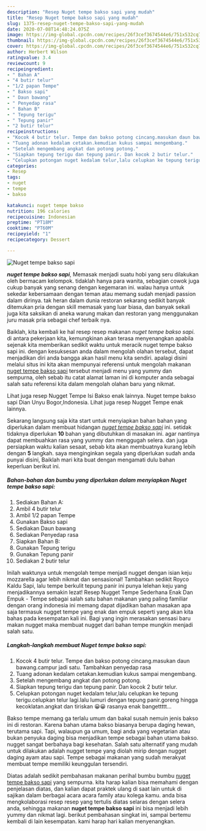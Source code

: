 ```yaml
---
description: "Resep Nuget tempe bakso sapi yang mudah"
title: "Resep Nuget tempe bakso sapi yang mudah"
slug: 1375-resep-nuget-tempe-bakso-sapi-yang-mudah
date: 2020-07-08T14:48:24.075Z
image: https://img-global.cpcdn.com/recipes/26f3cef3674544e6/751x532cq70/nuget-tempe-bakso-sapi-foto-resep-utama.jpg
thumbnail: https://img-global.cpcdn.com/recipes/26f3cef3674544e6/751x532cq70/nuget-tempe-bakso-sapi-foto-resep-utama.jpg
cover: https://img-global.cpcdn.com/recipes/26f3cef3674544e6/751x532cq70/nuget-tempe-bakso-sapi-foto-resep-utama.jpg
author: Herbert Wilson
ratingvalue: 3.4
reviewcount: 9
recipeingredient:
- " Bahan A"
- "4 butir telur"
- "1/2 papan Tempe"
- " Bakso sapi"
- " Daun bawang"
- " Penyedap rasa"
- " Bahan B"
- " Tepung terigu"
- " Tepung panir"
- "2 butir telur"
recipeinstructions:
- "Kocok 4 butir telur. Tempe dan bakso potong cincang.masukan daun bawang.campur jadi satu. Tambahkan penyedap rasa"
- "Tuang adonan kedalam cetakan.kemudian kukus sampai mengembang."
- "Setelah mengembang angkat dan potong potong."
- "Siapkan tepung terigu dan tepung panir. Dan kocok 2 butir telur."
- "Celupkan potongan nuget kedalam telur,lalu celupkan ke tepung terigu.celupkan telur lagi.lalu lumuri dengan tepung panir.goreng hingga kecoklatan.angkat dan tiriskan 😀😀 rasanya enak bangettttt..."
categories:
- Resep
tags:
- nuget
- tempe
- bakso

katakunci: nuget tempe bakso 
nutrition: 196 calories
recipecuisine: Indonesian
preptime: "PT18M"
cooktime: "PT60M"
recipeyield: "1"
recipecategory: Dessert

---
```



![Nuget tempe bakso sapi](https://img-global.cpcdn.com/recipes/26f3cef3674544e6/751x532cq70/nuget-tempe-bakso-sapi-foto-resep-utama.jpg)

<b><i>nuget tempe bakso sapi</i></b>, Memasak menjadi suatu hobi yang seru dilakukan oleh bermacam kelompok. tidaklah hanya para wanita, sebagian cowok juga cukup banyak yang senang dengan kegemaran ini. walau hanya untuk sekedar kebersamaan dengan teman atau memang sudah menjadi passion dalam dirinya. tak heran dalam dunia restoran sekarang sedikit banyak ditemukan pria dengan skill memasak yang luar biasa, dan banyak sekali juga kita saksikan di aneka warung makan dan restoran yang menggunakan juru masak pria sebagai chef terbaik nya.

Baiklah, kita kembali ke hal resep resep makanan <i>nuget tempe bakso sapi</i>. di antara pekerjaan kita, kemungkinan akan terasa menyenangkan apabila sejenak kita memberikan sedikit waktu untuk meracik nuget tempe bakso sapi ini. dengan kesuksesan anda dalam mengolah olahan tersebut, dapat menjadikan diri anda bangga akan hasil menu kita sendiri. apalagi disini melalui situs ini kita akan mempunyai referensi untuk mengolah makanan <u>nuget tempe bakso sapi</u> tersebut menjadi menu yang yummy dan sempurna, oleh sebab itu catat alamat laman ini di komputer anda sebagai salah satu referensi kita dalam mengolah olahan baru yang nikmat.

Lihat juga resep Nugget Tempe Isi Bakso enak lainnya. Nuget tempe bakso sapi Dian Unyu Bogor,Indonesia. Lihat juga resep Nugget Tempe enak lainnya.


Sekarang langsung saja kita start untuk menyiapkan bahan bahan yang diperlukan dalam membuat hidangan <u><i>nuget tempe bakso sapi</i></u> ini. setidak tidaknya diperlukan <b>10</b> bahan yang dibutuhkan di masakan ini. agar nantinya dapat membuahkan rasa yang yummy dan menggugah selera. dan juga persiapkan waktu kalian sesaat, sebab kita akan membuatnya kurang lebih dengan <b>5</b> langkah. saya menginginkan segala yang diperlukan sudah anda punyai disini, Baiklah mari kita buat dengan mengamati dulu bahan keperluan berikut ini.

<!--inarticleads1-->

##### Bahan-bahan dan bumbu yang diperlukan dalam menyiapkan Nuget tempe bakso sapi:

1. Sediakan  Bahan A:
1. Ambil 4 butir telur
1. Ambil 1/2 papan Tempe
1. Gunakan  Bakso sapi
1. Sediakan  Daun bawang
1. Sediakan  Penyedap rasa
1. Siapkan  Bahan B:
1. Gunakan  Tepung terigu
1. Gunakan  Tepung panir
1. Sediakan 2 butir telur


Inilah waktunya untuk mengolah tempe menjadi nugget dengan isian keju mozzarella agar lebih nikmat dan sensasional! Tambahkan sedikit Royco Kaldu Sapi, lalu tempe berkulit tepung panir ini punya lelehan keju yang menjadikannya semakin lezat! Resep Nugget Tempe Sederhana Enak Dan Empuk - Tempe sebagai salah satu bahan makanan yang paling familiar dengan orang indonesia ini memang dapat dijadikan bahan masakan apa saja termasuk nugget tempe yang enak dan empuk seperti yang akan kita bahas pada kesempatan kali ini. Bagi yang ingin merasakan sensasi baru makan nugget maka membuat nugget dari bahan tempe mungkin menjadi salah satu. 

<!--inarticleads2-->

##### Langkah-langkah membuat Nuget tempe bakso sapi:

1. Kocok 4 butir telur. Tempe dan bakso potong cincang.masukan daun bawang.campur jadi satu. Tambahkan penyedap rasa
1. Tuang adonan kedalam cetakan.kemudian kukus sampai mengembang.
1. Setelah mengembang angkat dan potong potong.
1. Siapkan tepung terigu dan tepung panir. Dan kocok 2 butir telur.
1. Celupkan potongan nuget kedalam telur,lalu celupkan ke tepung terigu.celupkan telur lagi.lalu lumuri dengan tepung panir.goreng hingga kecoklatan.angkat dan tiriskan 😀😀 rasanya enak bangettttt...


Bakso tempe memang ga terlalu umum dan bakal susah nemuin jenis bakso ini di restoran. Karena bahan utama bakso biasanya berupa daging hewan, terutama sapi. Tapi, walaupun ga umum, bagi anda yang vegetarian atau bukan penyuka daging bisa menjadikan tempe sebagai bahan utama bakso. nugget sangat berbahaya bagi kesehatan. Salah satu alternatif yang mudah untuk dilakukan adalah nugget tempe yang diolah mirip dengan nugget daging ayam atau sapi. Tempe sebagai makanan yang sudah merakyat membuat tempe memiliki keunggulan tersendiri. 

Diatas adalah sedikit pembahasan makanan perihal bumbu bumbu <u>nuget tempe bakso sapi</u> yang sempurna. kita harap kalian bisa memahami dengan penjelasan diatas, dan kalian dapat praktek ulang di saat lain untuk di sajikan dalam berbagai acara acara family atau kolega kamu. anda bisa mengkolaborasi resep resep yang tertulis diatas selaras dengan selera anda, sehingga makanan <b>nuget tempe bakso sapi</b> ini bisa menjadi lebih yummy dan nikmat lagi. berikut pembahasan singkat ini, sampai bertemu kembali di lain kesempatan. kami harap hari kalian menyenangkan.
